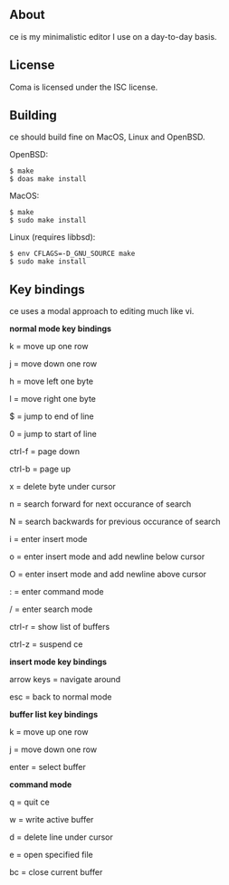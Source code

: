 About
-----

ce is my minimalistic editor I use on a day-to-day basis.

License
-------
Coma is licensed under the ISC license.

Building
--------

ce should build fine on MacOS, Linux and OpenBSD.

OpenBSD:
```
$ make
$ doas make install
```

MacOS:
```
$ make
$ sudo make install
```

Linux (requires libbsd):
```
$ env CFLAGS=-D_GNU_SOURCE make
$ sudo make install
```

Key bindings
------------
ce uses a modal approach to editing much like vi.

**normal mode key bindings**

k            = move up one row

j            = move down one row

h            = move left one byte

l            = move right one byte

$            = jump to end of line

0            = jump to start of line

ctrl-f       = page down

ctrl-b       = page up

x            = delete byte under cursor

n            = search forward for next occurance of search

N            = search backwards for previous occurance of search

i            = enter insert mode

o            = enter insert mode and add newline below cursor

O            = enter insert mode and add newline above cursor

:            = enter command mode

/            = enter search mode

ctrl-r       = show list of buffers

ctrl-z       = suspend ce

**insert mode key bindings**

arrow keys   = navigate around

esc          = back to normal mode

**buffer list key bindings**

k            = move up one row

j            = move down one row

enter        = select buffer

**command mode**

q            = quit ce

w            = write active buffer

d            = delete line under cursor

e            = open specified file

bc           = close current buffer
